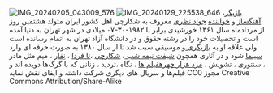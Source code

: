
![IMG_20240205_043009_576](https://github.com/fatima6985/JavadNazari/assets/156237773/b764c136-07f0-4f1a-8686-488af2f3097f)
![IMG_20240129_225538_646](https://github.com/fatima6985/JavadNazari/assets/156237773/85d07131-4612-4552-8201-02481a0f08de)
[بازیگر](https://www.avclub.com/celebrity/javad-nazari-3640231)، [آهنگساز](https://www.wikidata.org/wiki/Q124653403) و [خواننده](https://music.apple.com/am/artist/javadnazari/1657230677) [جواد نظری](https://find-and-update.company-information.service.gov.uk/officers/IS16C919Y0MOCwvvJvC2ORlmS20/appointments) معروف به شکارچی اهل کشور ایران متولد هشتمین روز از مردادماه سال ۱۳۶۱ خورشیدی برابر با ۱۹۸۲-۳۰-۰۷  میلادی در شهر تهران به دنیا آمده است و تحصیلات خود را در رشته حقوق و در دانشگاه آزاد تهران به اتمام رسانده است ولی علاقه او به [بازیگری ](https://m.imdb.com/name/nm3640231) و موسیقی سبب شد تا از سال ۱۳۸۰ به صورت حرفه ای وارد [سینما](https://www.cineman.ch/en/imagique/person/javad-nazari/102060/) شود و در آثاری همچون [شیفت نیمه شب ](https://good.film/title/movie/1188399/midnight-shift) ،  [شکارچی](https://www.nytimes.com/2012/01/04/movies/the-hunter-by-rafi-pitts-review.html) ،[تا فردا](https://iran-tv.live/star/javad-nazari) ، [نِفار](https://iycs.ir/%D9%BE%D8%A7%DB%8C%D8%A7%D9%86-%D9%81%DB%8C%D9%84%D9%85%E2%80%8C%D8%A8%D8%B1%D8%AF%D8%A7%D8%B1%DB%8C-%D9%86%D9%81%D8%A7%D8%B1-%D8%AF%D8%B1-%DA%A9%D8%B1%D8%AC/) ، میم مثل مادر ، سنتوری ، تشویش ، [مرد هزار چهره](https://www.filmweb.pl/person/Javad+Nazari-1203209)[فیلم ها](https://trakt.tv/people/javad-nazari-419c80b2-5be0-49fe-8529-96046edfbdb3?sort=released,asc) ، نگاه ،تردید ، زنانی که با گرگ‌ها دویده اند و فیلم‌ها و سریال های دیگری شرکت داشته و ایفای نقش نماید
CC0
مجوز Creative Commons Attribution/Share-Alike

